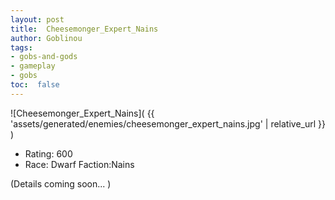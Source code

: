```yaml
---
layout: post
title:  Cheesemonger_Expert_Nains
author: Goblinou
tags:
- gobs-and-gods
- gameplay
- gobs
toc:  false
---
```


![Cheesemonger_Expert_Nains]( {{ 'assets/generated/enemies/cheesemonger_expert_nains.jpg' | relative_url }} )
- Rating: 600
- Race: Dwarf  Faction:Nains

(Details coming soon... )